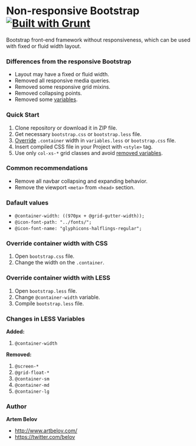 # Non-responsive Bootstrap [![Built with Grunt](https://cdn.gruntjs.com/builtwith.png)](http://gruntjs.com/)

Bootstrap front-end framework without responsiveness, which can be used with fixed or fluid width layout.

### Differences from the responsive Bootstrap
* Layout may have a fixed or fluid width.
* Removed all responsive media queries.
* Removed some responsive grid mixins.
* Removed collapsing points.
* Removed some [variables](#changes-in-less-variables).

### Quick Start
1. Clone repository or download it in ZIP file.
2. Get necessary ```bootstrap.css``` or ```bootstrap.less``` file.
3. [Override](#override-container-width-with-css) ```.container``` width in ```variables.less``` or ```bootstrap.css``` file.
4. Insert compiled CSS file in your Project with ```<style>``` tag.
5. Use only ```col-xs-*``` grid classes and avoid [removed variables](#changes-in-less-variables).

### Common recommendations
* Remove all navbar collapsing and expanding behavior.
* Remove the viewport ```<meta>``` from ```<head>``` section.

### Dafault values
* ```@container-width: ((970px + @grid-gutter-width));```
* ```@icon-font-path: "../fonts/";```
* ```@icon-font-name: "glyphicons-halflings-regular";```

### Override container width with CSS
1. Open ```bootstrap.css``` file.
2. Change the width on the ```.container```.

### Override container width with LESS
1. Open ```bootstrap.less``` file.
2. Change ```@container-width``` variable.
3. Compile ```bootstrap.less``` file.

### Changes in LESS Variables
**Added:**

1. ```@container-width```

**Removed:**

1. ```@screen-*```
2. ```@grid-float-*```
3. ```@container-sm```
4. ```@container-md```
5. ```@container-lg```

### Author

**Artem Belov**

* <http://www.artbelov.com/>
* <https://twitter.com/belov>
